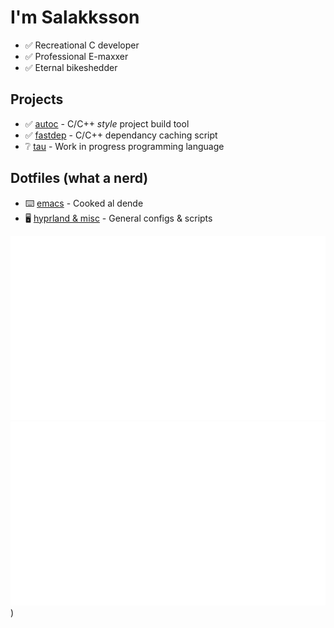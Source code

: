 # I'm Salakksson

- ✅ Recreational C developer
- ✅ Professional E-maxxer 
- ✅ Eternal bikeshedder

## Projects

- ✅ [autoc](https://github.com/Salakksson/autoc) - C/C++ *style* project build tool
- ✅ [fastdep](https://github.com/Salakksson/fastdep.sh) - C/C++ dependancy caching script
- ❔ [tau](https://github.com/Salakksson/tau) - Work in progress programming language

## Dotfiles (what a nerd)

- ⌨️ [emacs](https://github.com/salakksson/.emacs.d/) - Cooked al dende
- 🖥️ [hyprland & misc](https://github.com/salakksson/dots/) - General configs & scripts

![](https://raw.githubusercontent.com/Salakksson/github-stats/refs/heads/master/generated/overview.svg#gh-dark-mode-only)
![](https://raw.githubusercontent.com/Salakksson/github-stats/refs/heads/master/generated/languages.svg#gh-dark-mode-only))
